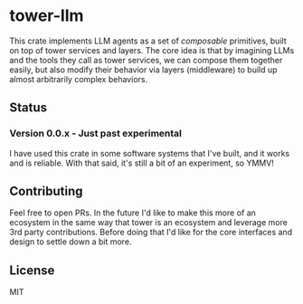# tower-llm

This crate implements LLM agents as a set of _composable_ primitives, built on top of tower services and layers.  The core idea is that by imagining LLMs and the tools they call as tower services, we can compose them together easily, but also modify their behavior via layers (middleware) to build up almost arbitrarily complex behaviors.

## Status

### Version 0.0.x - Just past experimental
I have used this crate in some software systems that I've built, and it works and is reliable.  With that said, it's still a bit of an experiment, so YMMV!

## Contributing

Feel free to open PRs.  In the future I'd like to make this more of an ecosystem in the same way that tower is an ecosystem and
leverage more 3rd party contributions.  Before doing that I'd like for the core interfaces and design to settle down a bit more.

## License

MIT
